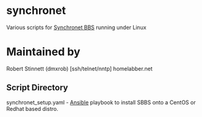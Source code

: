 # synchronet #
Various scripts for [Synchronet BBS](https://www.synchronet.net) running under Linux

# Maintained by #
Robert Stinnett (dmxrob)
[ssh/telnet/nntp] homelabber.net


## Script Directory ##
synchronet_setup.yaml - [Ansible](https://www.ansible.com) playbook to install SBBS onto a CentOS or Redhat based distro.

